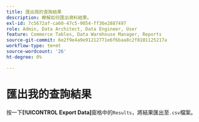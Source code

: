 ```yaml
---
title: 匯出我的查詢結果
description: 瞭解如何匯出資料結果。
exl-id: 7c5672af-ca60-47c5-9054-ff36e2887497
role: Admin, Data Architect, Data Engineer, User
feature: Commerce Tables, Data Warehouse Manager, Reports
source-git-commit: 6e2f9e4a9e91212771e6f6baa8c2f8101125217a
workflow-type: tm+mt
source-wordcount: '26'
ht-degree: 0%

---
```


# 匯出我的查詢結果

按一下&#x200B;**[!UICONTROL Export Data]**&#x200B;窗格中的`Results`，將結果匯出至`.csv`檔案。
